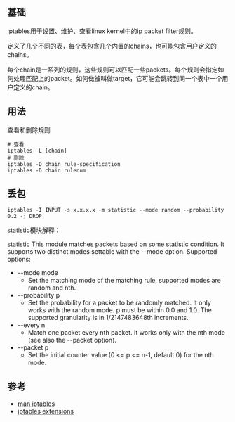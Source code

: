 ## 基础

iptables用于设置、维护、查看linux kernel中的ip packet filter规则。

定义了几个不同的表，每个表包含几个内置的chains，也可能包含用户定义的chains。

每个chain是一系列的规则，这些规则可以匹配一些packets。每个规则会指定如何处理匹配上的packet。如何做被叫做target，它可能会跳转到同一个表中一个用户定义的chain。

## 用法

查看和删除规则

```
# 查看
iptables -L [chain]
# 删除
iptables -D chain rule-specification
iptables -D chain rulenum
```

## 丢包

```
iptables -I INPUT -s x.x.x.x -m statistic --mode random --probability 0.2 -j DROP
```

statistic模块解释：

statistic
This module matches packets based on some statistic condition. It supports two distinct modes settable with the --mode option.
Supported options:

- --mode mode
  - Set the matching mode of the matching rule, supported modes are random and nth.
- --probability p
  - Set the probability for a packet to be randomly matched. It only works with the random mode. p must be within 0.0 and 1.0. The supported granularity is in 1/2147483648th increments.
- --every n
  - Match one packet every nth packet. It works only with the nth mode (see also the --packet option).
- --packet p
  - Set the initial counter value (0 <= p <= n-1, default 0) for the nth mode.


## 参考

- [man iptables](https://linux.die.net/man/8/iptables)
- [iptables extensions](http://ipset.netfilter.org/iptables-extensions.man.html)